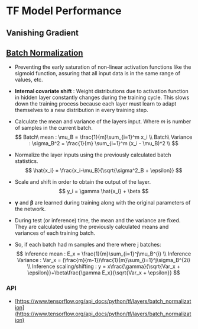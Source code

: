 # TF Model Performance

## Vanishing Gradient 

## [Batch Normalization](https://arxiv.org/abs/1502.03167)

- Preventing the early saturation of non-linear activation functions like the sigmoid function, assuring that all 
input data is in the same range of values, etc. 
- **Internal covariate shift** : Weight distributions due to activation function in hidden layer constantly changes during the training
cycle. This slows down the training process because each layer must learn to adapt themselves to a new distribution 
in every training step.
- Calculate the mean and variance of the layers input. Where $m$ is number of samples in the current batch.
$$
Batch\ mean : \mu_B = \frac{1}{m}\sum_{i=1}^m x_i \\
Batch\ Variance :  \sigma_B^2 = \frac{1}{m} \sum_{i=1}^m (x_i - \mu_B)^2 \\
$$

- Normalize the layer inputs using the previously calculated batch statistics.
$$
\hat{x_i} = \frac{x_i-\mu_B}{\sqrt{\sigma^2_B + \epsilon}}
$$
-  Scale and shift in order to obtain the output of the layer.
$$
y_i = \gamma \hat{x_i} + \beta
$$
- **γ** and **β** are learned during training along with the original parameters of the network.
- During test (or inference) time, the mean and the variance are fixed. They are calculated using the previously calculated means and variances of each training batch.
- So, if each batch had m samples and there where j batches:
$$
Inference mean : E_x = \frac{1}{m}\sum_{i=1}^j\mu_B^{i} \\
Inference Variance : Var_x = (\frac{m}{m-1})\frac{1}{m}\sum_{i=1}^j\sigma_B^{2i} \\
Inference scaling/shifting : y = x\frac{\gamma}{\sqrt{Var_x + \epsilon}}+\beta\frac{\gamma E_x}{\sqrt{Var_x + \epsilon}}
$$

### API
- [https://www.tensorflow.org/api_docs/python/tf/layers/batch_normalization](https://www.tensorflow.org/api_docs/python/tf/layers/batch_normalization)
